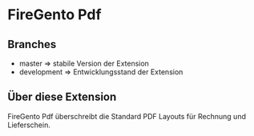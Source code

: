 # FireGento Pdf

## Branches

* master => stabile Version der Extension
* development => Entwicklungsstand der Extension

## Über diese Extension

FireGento Pdf überschreibt die Standard PDF Layouts für Rechnung und Lieferschein.